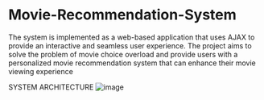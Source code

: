 # Movie-Recommendation-System
The system is implemented as a web-based application that uses AJAX to provide an interactive and seamless user experience. The project aims to solve the problem of movie choice overload and provide users with a personalized movie recommendation system that can enhance their movie viewing experience

SYSTEM ARCHITECTURE
![image](https://github.com/vaibhav-raj-sing/Movie-Recommendation-System/assets/114972308/58fa65cb-36f8-4c69-83a5-f606ce642352)
